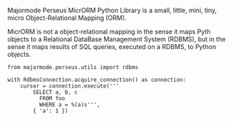 Majormode Perseus MicrORM Python Library is a small, little, mini, tiny, micro Object-Relational Mapping (ORM).

MicrORM is not a object-relational mapping in the sense it maps Pyth objects to a Relational DataBase Management System (RDBMS), but in the sense it maps results of SQL queries, executed on a RDBMS, to Python objects.

```
from majormode.perseus.utils import rdbms

with RdbmsConnection.acquire_connection() as connection:
    cursor = connection.execute('''
        SELECT a, b, c
          FROM foo
          WHERE a = %(a)s''',
        { 'a': 1 })
```
